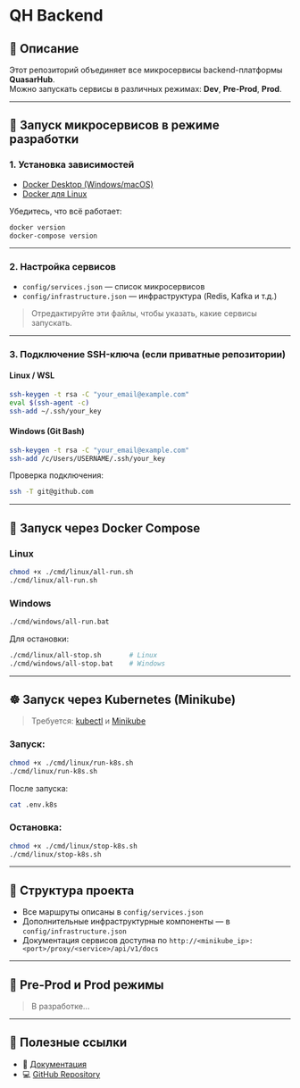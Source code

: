 # QH Backend

## 📌 Описание

Этот репозиторий объединяет все микросервисы backend-платформы **QuasarHub**.  
Можно запускать сервисы в различных режимах: **Dev**, **Pre-Prod**, **Prod**.

---

## 🚀 Запуск микросервисов в режиме разработки

### 1. Установка зависимостей

- [Docker Desktop (Windows/macOS)](https://www.docker.com/products/docker-desktop)  
- [Docker для Linux](https://docs.docker.com/desktop/setup/install/linux/)

Убедитесь, что всё работает:

```bash
docker version
docker-compose version
```

---

### 2. Настройка сервисов

- `config/services.json` — список микросервисов
- `config/infrastructure.json` — инфраструктура (Redis, Kafka и т.д.)

> Отредактируйте эти файлы, чтобы указать, какие сервисы запускать.

---

### 3. Подключение SSH-ключа (если приватные репозитории)

#### Linux / WSL

```bash
ssh-keygen -t rsa -C "your_email@example.com"
eval $(ssh-agent -c)
ssh-add ~/.ssh/your_key
```

#### Windows (Git Bash)

```bash
ssh-keygen -t rsa -C "your_email@example.com"
ssh-add /c/Users/USERNAME/.ssh/your_key
```

Проверка подключения:

```bash
ssh -T git@github.com
```

---

## 🐳 Запуск через Docker Compose

### Linux

```bash
chmod +x ./cmd/linux/all-run.sh
./cmd/linux/all-run.sh
```

### Windows

```bash
./cmd/windows/all-run.bat
```

Для остановки:

```bash
./cmd/linux/all-stop.sh       # Linux
./cmd/windows/all-stop.bat    # Windows
```

---

## ☸️ Запуск через Kubernetes (Minikube)

> Требуется: [kubectl](https://kubernetes.io/docs/tasks/tools/) и [Minikube](https://minikube.sigs.k8s.io/docs/)

### Запуск:

```bash
chmod +x ./cmd/linux/run-k8s.sh
./cmd/linux/run-k8s.sh
```

После запуска:

```bash
cat .env.k8s  
```

### Остановка:

```bash
chmod +x ./cmd/linux/stop-k8s.sh
./cmd/linux/stop-k8s.sh
```

---

## 📂 Структура проекта

- Все маршруты описаны в `config/services.json`
- Дополнительные инфраструктурные компоненты — в `config/infrastructure.json`
- Документация сервисов доступна по `http://<minikube_ip>:<port>/proxy/<service>/api/v1/docs`

---

## 🧪 Pre-Prod и Prod режимы

> В разработке...

---

## 🔗 Полезные ссылки

- 📘 [Документация](https://qh-docs.netlify.app/)
- 💻 [GitHub Repository](https://github.com/QuasarHub/QH-Backend)